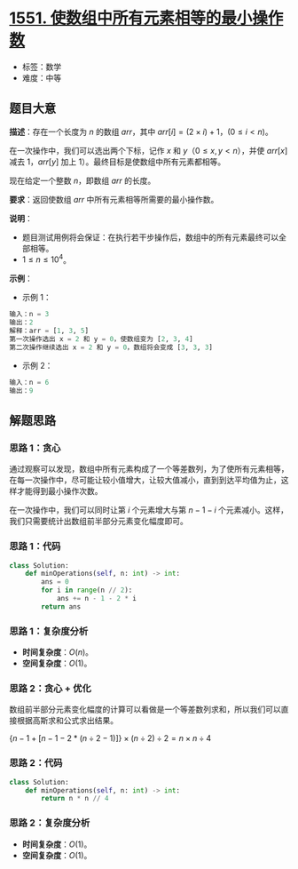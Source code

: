 # [1551. 使数组中所有元素相等的最小操作数](https://leetcode.cn/problems/minimum-operations-to-make-array-equal/)

- 标签：数学
- 难度：中等

## 题目大意

**描述**：存在一个长度为 $n$ 的数组 $arr$，其中 $arr[i] = (2 \times i) + 1$，$(0 \le i < n)$。

在一次操作中，我们可以选出两个下标，记作 $x$ 和 $y$（$0 \le x, y < n$），并使 $arr[x]$ 减去 $1$，$arr[y]$ 加上 $1$）。最终目标是使数组中所有元素都相等。

现在给定一个整数 $n$，即数组 $arr$ 的长度。

**要求**：返回使数组 $arr$ 中所有元素相等所需要的最小操作数。

**说明**：

- 题目测试用例将会保证：在执行若干步操作后，数组中的所有元素最终可以全部相等。
- $1 \le n \le 10^4$。

**示例**：

- 示例 1：

```python
输入：n = 3
输出：2
解释：arr = [1, 3, 5]
第一次操作选出 x = 2 和 y = 0，使数组变为 [2, 3, 4]
第二次操作继续选出 x = 2 和 y = 0，数组将会变成 [3, 3, 3]
```

- 示例 2：

```python
输入：n = 6
输出：9
```

## 解题思路

### 思路 1：贪心

通过观察可以发现，数组中所有元素构成了一个等差数列，为了使所有元素相等，在每一次操作中，尽可能让较小值增大，让较大值减小，直到到达平均值为止，这样才能得到最小操作次数。

在一次操作中，我们可以同时让第 $i$ 个元素增大与第 $n - 1 - i$ 个元素减小。这样，我们只需要统计出数组前半部分元素变化幅度即可。

### 思路 1：代码

```python
class Solution:
    def minOperations(self, n: int) -> int:
        ans = 0
        for i in range(n // 2):
            ans += n - 1 - 2 * i
        return ans
```

### 思路 1：复杂度分析

- **时间复杂度**：$O(n)$。
- **空间复杂度**：$O(1)$。

### 思路 2：贪心 + 优化

数组前半部分元素变化幅度的计算可以看做是一个等差数列求和，所以我们可以直接根据高斯求和公式求出结果。

$\lbrace n - 1 + [n - 1 - 2 * (n \div 2 - 1)]\rbrace \times (n \div 2) \div 2 = n \times n \div 4$

### 思路 2：代码

```python
class Solution:
    def minOperations(self, n: int) -> int:
        return n * n // 4
```

### 思路 2：复杂度分析

- **时间复杂度**：$O(1)$。
- **空间复杂度**：$O(1)$。
